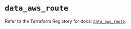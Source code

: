 # `data_aws_route`

Refer to the Terraform Registory for docs: [`data_aws_route`](https://registry.terraform.io/providers/hashicorp/aws/5.11.0/docs/data-sources/route).
